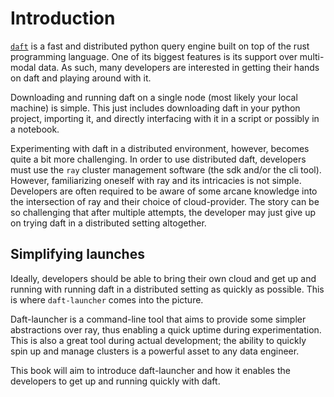 # Introduction

[`daft`](https://www.getdaft.io/) is a fast and distributed python query engine built on top of the rust programming language.
One of its biggest features is its support over multi-modal data.
As such, many developers are interested in getting their hands on daft and playing around with it.

Downloading and running daft on a single node (most likely your local machine) is simple.
This just includes downloading daft in your python project, importing it, and directly interfacing with it in a script or possibly in a notebook.

Experimenting with daft in a distributed environment, however, becomes quite a bit more challenging.
In order to use distributed daft, developers must use the `ray` cluster management software (the sdk and/or the cli tool).
However, familiarizing oneself with ray and its intricacies is not simple.
Developers are often required to be aware of some arcane knowledge into the intersection of ray and their choice of cloud-provider.
The story can be so challenging that after multiple attempts, the developer may just give up on trying daft in a distributed setting altogether.

## Simplifying launches

Ideally, developers should be able to bring their own cloud and get up and running with running daft in a distributed setting as quickly as possible.
This is where `daft-launcher` comes into the picture.

Daft-launcher is a command-line tool that aims to provide some simpler abstractions over ray, thus enabling a quick uptime during experimentation.
This is also a great tool during actual development; the ability to quickly spin up and manage clusters is a powerful asset to any data engineer.

This book will aim to introduce daft-launcher and how it enables the developers to get up and running quickly with daft.
